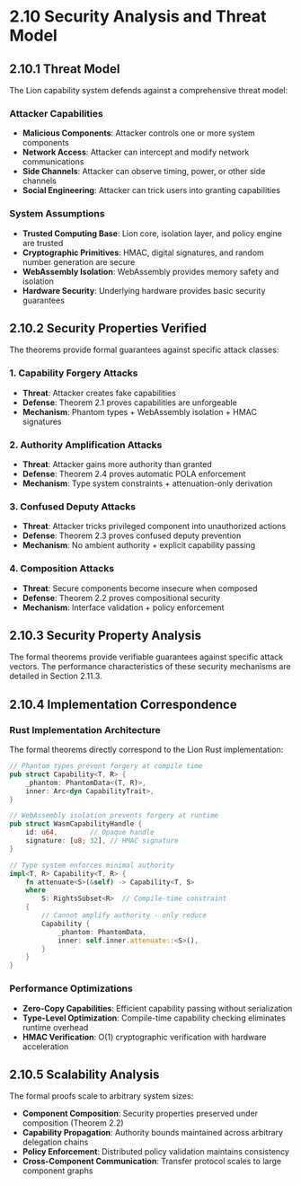 # 2.10 Security Analysis and Threat Model

## 2.10.1 Threat Model

The Lion capability system defends against a comprehensive threat model:

### Attacker Capabilities

- **Malicious Components**: Attacker controls one or more system components
- **Network Access**: Attacker can intercept and modify network communications
- **Side Channels**: Attacker can observe timing, power, or other side channels
- **Social Engineering**: Attacker can trick users into granting capabilities

### System Assumptions

- **Trusted Computing Base**: Lion core, isolation layer, and policy engine are
  trusted
- **Cryptographic Primitives**: HMAC, digital signatures, and random number
  generation are secure
- **WebAssembly Isolation**: WebAssembly provides memory safety and isolation
- **Hardware Security**: Underlying hardware provides basic security guarantees

## 2.10.2 Security Properties Verified

The theorems provide formal guarantees against specific attack classes:

### 1. Capability Forgery Attacks

- **Threat**: Attacker creates fake capabilities
- **Defense**: Theorem 2.1 proves capabilities are unforgeable
- **Mechanism**: Phantom types + WebAssembly isolation + HMAC signatures

### 2. Authority Amplification Attacks

- **Threat**: Attacker gains more authority than granted
- **Defense**: Theorem 2.4 proves automatic POLA enforcement
- **Mechanism**: Type system constraints + attenuation-only derivation

### 3. Confused Deputy Attacks

- **Threat**: Attacker tricks privileged component into unauthorized actions
- **Defense**: Theorem 2.3 proves confused deputy prevention
- **Mechanism**: No ambient authority + explicit capability passing

### 4. Composition Attacks

- **Threat**: Secure components become insecure when composed
- **Defense**: Theorem 2.2 proves compositional security
- **Mechanism**: Interface validation + policy enforcement

## 2.10.3 Security Property Analysis

The formal theorems provide verifiable guarantees against specific attack
vectors. The performance characteristics of these security mechanisms are
detailed in Section 2.11.3.

## 2.10.4 Implementation Correspondence

### Rust Implementation Architecture

The formal theorems directly correspond to the Lion Rust implementation:

```rust
// Phantom types prevent forgery at compile time
pub struct Capability<T, R> {
    _phantom: PhantomData<(T, R)>,
    inner: Arc<dyn CapabilityTrait>,
}

// WebAssembly isolation prevents forgery at runtime  
pub struct WasmCapabilityHandle {
    id: u64,        // Opaque handle
    signature: [u8; 32], // HMAC signature
}

// Type system enforces minimal authority
impl<T, R> Capability<T, R> {
    fn attenuate<S>(&self) -> Capability<T, S>
    where
        S: RightsSubset<R>  // Compile-time constraint
    {
        // Cannot amplify authority - only reduce
        Capability {
            _phantom: PhantomData,
            inner: self.inner.attenuate::<S>(),
        }
    }
}
```

### Performance Optimizations

- **Zero-Copy Capabilities**: Efficient capability passing without serialization
- **Type-Level Optimization**: Compile-time capability checking eliminates
  runtime overhead
- **HMAC Verification**: O(1) cryptographic verification with hardware
  acceleration

## 2.10.5 Scalability Analysis

The formal proofs scale to arbitrary system sizes:

- **Component Composition**: Security properties preserved under composition
  (Theorem 2.2)
- **Capability Propagation**: Authority bounds maintained across arbitrary
  delegation chains
- **Policy Enforcement**: Distributed policy validation maintains consistency
- **Cross-Component Communication**: Transfer protocol scales to large component
  graphs
